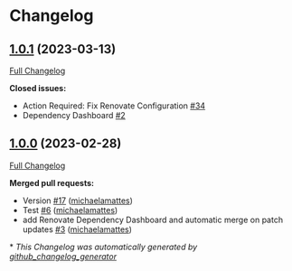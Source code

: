 # Changelog

## [1.0.1](https://github.com/T-Systems-MMS/terraform-azurerm-container/tree/1.0.1) (2023-03-13)

[Full Changelog](https://github.com/T-Systems-MMS/terraform-azurerm-container/compare/1.0.0...1.0.1)

**Closed issues:**

- Action Required: Fix Renovate Configuration [\#34](https://github.com/T-Systems-MMS/terraform-azurerm-container/issues/34)
- Dependency Dashboard [\#2](https://github.com/T-Systems-MMS/terraform-azurerm-container/issues/2)

## [1.0.0](https://github.com/T-Systems-MMS/terraform-azurerm-container/tree/1.0.0) (2023-02-28)

[Full Changelog](https://github.com/T-Systems-MMS/terraform-azurerm-container/compare/84d737c3af7f58cd1db5fc76f3752ead69af7866...1.0.0)

**Merged pull requests:**

- Version [\#17](https://github.com/T-Systems-MMS/terraform-azurerm-container/pull/17) ([michaelamattes](https://github.com/michaelamattes))
- Test [\#6](https://github.com/T-Systems-MMS/terraform-azurerm-container/pull/6) ([michaelamattes](https://github.com/michaelamattes))
- add Renovate Dependency Dashboard and automatic merge on patch updates [\#3](https://github.com/T-Systems-MMS/terraform-azurerm-container/pull/3) ([michaelamattes](https://github.com/michaelamattes))



\* *This Changelog was automatically generated by [github_changelog_generator](https://github.com/github-changelog-generator/github-changelog-generator)*

